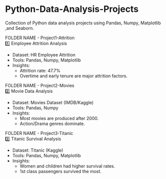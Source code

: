 # Python-Data-Analysis-Projects
Collection of Python data analysis projects using Pandas, Numpy,  Matplotlib ,and Seaborn.

FOLDER NAME - Project1-Attrition      
1️⃣ Employee Attrition Analysis
- Dataset: HR Employee Attrition
- Tools: Pandas, Numpy, Matplotlib
- Insights:
  - Attrition rate: 47.7%
  - Overtime and early tenure are major attrition factors.

FOLDER NAME - Project2-Movies        
2️⃣ Movie Data Analysis
- Dataset: Movies Dataset (IMDB/Kaggle)
- Tools: Pandas, Numpy
- Insights:
  - Most movies are produced after 2000.
  - Action/Drama genres dominate.
 
FOLDER NAME - Project3-Titanic        
3️⃣ Titanic Survival Analysis
- Dataset: Titanic (Kaggle)
- Tools: Pandas, Numpy, Matplotlib
- Insights:
  - Women and children had higher survival rates.
  - 1st class passengers survived the most.
